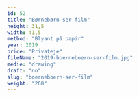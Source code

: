 ```yaml
---
id: 52
title: "Børnebørn ser film"
height: 31,5
width: 41,5
method: "Blyant på papir"
year: 2019
price: "Privateje"
fileName: "2019-boerneboern-ser-film.jpg"
medie: "drawing"
draft: "no"
slug: "boerneboern-ser-film"
weight: "260"
---
```


